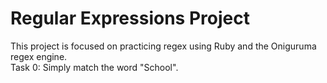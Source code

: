 # Regular Expressions Project

This project is focused on practicing regex using Ruby and the Oniguruma regex engine.  
Task 0: Simply match the word "School".
